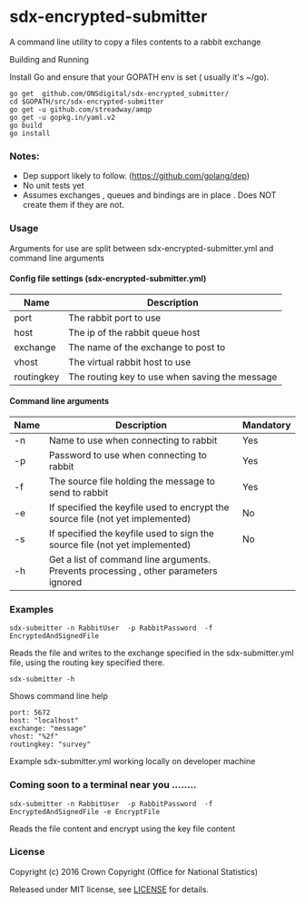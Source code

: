 # sdx-encrypted-submitter

A command line utility to copy a files contents to a rabbit exchange

Building and Running

Install Go and ensure that your GOPATH env is set ( usually it's ~/go).

```
go get  github.com/ONSdigital/sdx-encrypted_submitter/
cd $GOPATH/src/sdx-encrypted-submitter
go get -u github.com/streadway/amqp
go get -u gopkg.in/yaml.v2
go build
go install
```

### Notes: 
* Dep support likely to follow. (https://github.com/golang/dep)
* No unit tests yet
* Assumes exchanges , queues and bindings are in place . Does NOT create them if they are not.


### Usage

Arguments for use are split between sdx-encrypted-submitter.yml and command line arguments

#### Config file settings (sdx-encrypted-submitter.yml) 

Name | Description
-----|--------- 
port|The rabbit port to use 
host|The ip of the rabbit queue host
exchange|The name of the exchange to post to
vhost|The virtual rabbit host to use 
routingkey|The routing key to use when saving the message

#### Command line arguments

Name | Description | Mandatory
-----|---------|----------
-n|Name to use when connecting to rabbit|Yes
-p|Password to use when connecting to rabbit|Yes
-f|The source file holding the message to send to rabbit|Yes
-e|If specified the keyfile used to encrypt the source file (not yet implemented)|No
-s|If specified the keyfile used to sign the source file (not yet implemented)|No
-h|Get a list of command line arguments. Prevents processing , other parameters ignored
 


### Examples
```
sdx-submitter -n RabbitUser  -p RabbitPassword  -f EncryptedAndSignedFile
```
Reads the file and writes to the exchange specified in the sdx-submitter.yml file, using the routing key specified there.

```
sdx-submitter -h  
```
Shows command line help

```
port: 5672
host: "localhost"
exchange: "message"
vhost: "%2f"
routingkey: "survey"

```
Example sdx-submitter.yml working locally on developer machine


### Coming soon to a terminal near you ........
```
sdx-submitter -n RabbitUser  -p RabbitPassword  -f EncryptedAndSignedFile -e EncryptFile
```
Reads the file content and encrypt using the key file content 

### License

Copyright (c) 2016 Crown Copyright (Office for National Statistics)

Released under MIT license, see [LICENSE](LICENSE) for details.











































































































































































































































































































